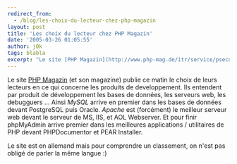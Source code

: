 ```yaml
---
redirect_from:
  - /blog/les-choix-du-lecteur-chez-php-magazin
layout: post
title: 'Les choix du lecteur chez PHP Magazin'
date: '2005-03-26 01:05:55'
author: j0k
tags: blabla
excerpt: "Le site [PHP Magazin](http://www.php-mag.de/itr/service/psecom,id,222,nodeid,64.html) (et son magazine) publie ce matin le choix de leurs lecteurs en ce qui concerne les produits de developpement. Ils entendent par produit de développement les bases de données, les serveurs web, les debugguers ...     \nAinsi *MySQL* arrive en premier dans les bases de      …"
---
```


Le site [PHP Magazin](http://www.php-mag.de/itr/service/psecom,id,222,nodeid,64.html) (et son magazine) publie ce matin le choix de leurs lecteurs en ce qui concerne les produits de developpement. Ils entendent par produit de développement les bases de données, les serveurs web, les debugguers ...
Ainsi *MySQL* arrive en premier dans les bases de données devant PostgreSQL puis Oracle.   *Apache* est (forcément) le meilleur serveur web devant le serveur de MS, IIS, et AOL Webserver.   Et pour finir phpMyAdmin arrive premier dans les meilleures applications / utilitaires de PHP devant PHPDocumentor et PEAR Installer.

Le site est en allemand mais pour comprendre un classement, on n'est pas obligé de parler la même langue :)

